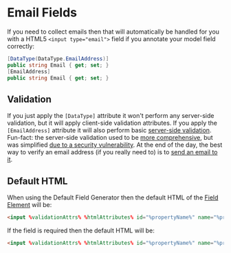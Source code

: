 # Email Fields

If you need to collect emails then that will automatically be handled for you with a HTML5 `<input type="email">` field if you annotate your model field correctly:

```cs
[DataType(DataType.EmailAddress)]
public string Email { get; set; }
[EmailAddress]
public string Email { get; set; }
```

## Validation

If you just apply the `[DataType]` attribute it won't perform any server-side validation, but it will apply client-side validation attributes. If you apply the `[EmailAddress]` attribute it will also perform basic [server-side validation](https://github.com/dotnet/runtime/blob/master/src/libraries/System.ComponentModel.Annotations/src/System/ComponentModel/DataAnnotations/EmailAddressAttribute.cs). Fun-fact: the server-side validation used to be [more comprehensive](https://github.com/dotnet/corefx/commit/070e282397b21450f80a20028c5e5eff10ec46a4), but was simplified [due to a security vulnerability](https://blog.malerisch.net/2015/09/net-mvc-redos-denial-of-service-vulnerability-cve-2015-2526.html). At the end of the day, the best way to verify an email address (if you really need to) is to [send an email to it](https://medium.com/hackernoon/the-100-correct-way-to-validate-email-addresses-7c4818f24643).

## Default HTML

When using the Default Field Generator then the default HTML of the [Field Element](field-element.md) will be:

```html
<input %validationAttrs% %htmlAttributes% id="%propertyName%" name="%propertyName%" type="email" value="%value%" />
```

If the field is required then the default HTML will be:

```html
<input %validationAttrs% %htmlAttributes% id="%propertyName%" name="%propertyName%" required="required" type="email" value="%value%" />
```
